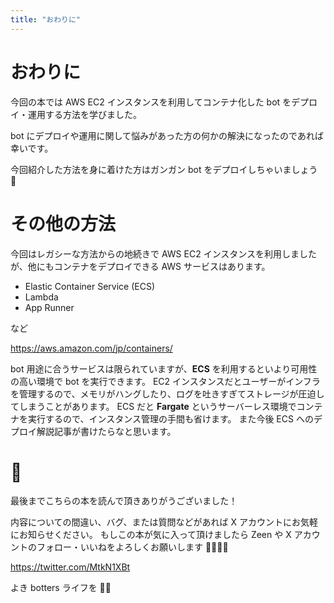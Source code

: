 ```yaml
---
title: "おわりに"
---
```


# おわりに

今回の本では AWS EC2 インスタンスを利用してコンテナ化した bot をデプロイ・運用する方法を学びました。

bot にデプロイや運用に関して悩みがあった方の何かの解決になったのであれば幸いです。

今回紹介した方法を身に着けた方はガンガン bot をデプロイしちゃいましょう 🚀

# その他の方法

今回はレガシーな方法からの地続きで AWS EC2 インスタンスを利用しましたが、他にもコンテナをデプロイできる AWS サービスはあります。

- Elastic Container Service (ECS)
- Lambda
- App Runner

など

https://aws.amazon.com/jp/containers/

bot 用途に合うサービスは限られていますが、**ECS** を利用するといより可用性の高い環境で bot を実行できます。 EC2 インスタンスだとユーザーがインフラを管理するので、メモリがハングしたり、ログを吐きすぎてストレージが圧迫してしまうことがあります。 ECS だと **Fargate** というサーバーレス環境でコンテナを実行するので、インスタンス管理の手間も省けます。 また今後 ECS へのデプロイ解説記事が書けたらなと思います。

# 👋

最後までこちらの本を読んで頂きありがうございました！

内容についての間違い、バグ、または質問などがあれば X アカウントにお気軽にお知らせください。
もしこの本が気に入って頂けましたら Zeen や X アカウントのフォロー・いいねをよろしくお願いします 🙇‍♂️🙇‍♂️

https://twitter.com/MtkN1XBt

よき botters ライフを 👋👋
